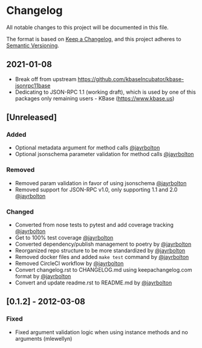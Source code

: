 # Changelog

All notable changes to this project will be documented in this file.

The format is based on [Keep a Changelog](https://keepachangelog.com/en/1.0.0/),
and this project adheres to [Semantic Versioning](https://semver.org/spec/v2.0.0.html).

## 2021-01-08
- Break off from upstream https://github.com/kbaseIncubator/kbase-jsonrpc11base
- Dedicating to JSON-RPC 1.1 (working draft), which is used by one of this packages 
  only remaining users - KBase (https://www.kbase.us)

## [Unreleased]

### Added
- Optional metadata argument for method calls [@jayrbolton](https://github.com/jayrbolton)
- Optional jsonschema parameter validation for method calls [@jayrbolton](https://github.com/jayrbolton)

### Removed
- Removed param validation in favor of using jsonschema [@jayrbolton](https://github.com/jayrbolton)
- Removed support for JSON-RPC v1.0, only supporting 1.1 and 2.0 [@jayrbolton](https://github.com/jayrbolton)

### Changed
- Converted from nose tests to pytest and add coverage tracking [@jayrbolton](https://github.com/jayrbolton)
- Get to 100% test coverage [@jayrbolton](https://github.com/jayrbolton)
- Converted dependency/publish management to poetry by [@jayrbolton](https://github.com/jayrbolton)
- Reorganized repo structure to be more standardized by [@jayrbolton](https://github.com/jayrbolton)
- Removed docker files and added `make test` command by [@jayrbolton](https://github.com/jayrbolton)
- Removed CircleCI workflow by [@jayrbolton](https://github.com/jayrbolton)
- Convert changelog.rst to CHANGELOG.md using keepachangelog.com format by [@jayrbolton](https://github.com/jayrbolton)
- Convert and update readme.rst to README.md by [@jayrbolton](https://github.com/jayrbolton)

## [0.1.2] - 2012-03-08
### Fixed
- Fixed argument validation logic when using instance methods and no arguments (mlewellyn)
